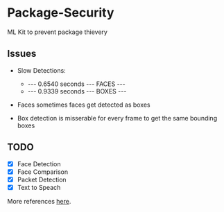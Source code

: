 # Package-Security
 ML Kit to prevent package thievery

## Issues

- Slow Detections:
  - --- 0.6540 seconds --- FACES ---
  - --- 0.9339 seconds --- BOXES ---
  
- Faces sometimes faces get detected as boxes
- Box detection is misserable for every frame to get the same bounding boxes


## TODO

 - [x] Face Detection
 - [x] Face Comparison
 - [x] Packet Detection
 - [x] Text to Speach
 
More references [here](https://github.com/ageitgey/face_recognition/blob/master/examples/facerec_from_webcam_faster.py).